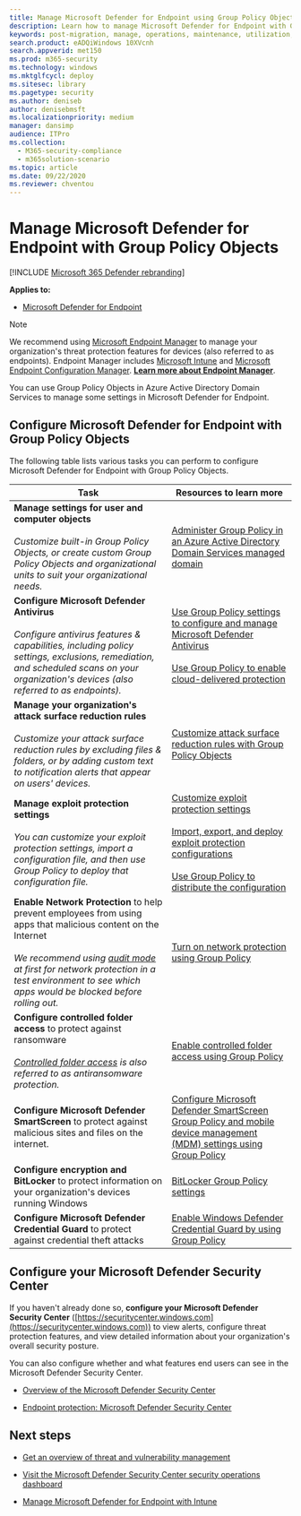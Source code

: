 ```yaml
---
title: Manage Microsoft Defender for Endpoint using Group Policy Objects
description: Learn how to manage Microsoft Defender for Endpoint with Group Policy Objects
keywords: post-migration, manage, operations, maintenance, utilization, PowerShell, windows defender advanced threat protection, atp, edr
search.product: eADQiWindows 10XVcnh
search.appverid: met150
ms.prod: m365-security
ms.technology: windows
ms.mktglfcycl: deploy
ms.sitesec: library
ms.pagetype: security
ms.author: deniseb
author: denisebmsft
ms.localizationpriority: medium
manager: dansimp
audience: ITPro
ms.collection: 
  - M365-security-compliance
  - m365solution-scenario
ms.topic: article
ms.date: 09/22/2020
ms.reviewer: chventou
---
```


# Manage Microsoft Defender for Endpoint with Group Policy Objects

[!INCLUDE [Microsoft 365 Defender rebranding](../../includes/microsoft-defender.md)]


**Applies to:**
- [Microsoft Defender for Endpoint](https://go.microsoft.com/fwlink/p/?linkid=2146631)

> [!NOTE]
> We recommend using [Microsoft Endpoint Manager](https://docs.microsoft.com/mem) to manage your organization's threat protection features for devices (also referred to as endpoints). Endpoint Manager includes [Microsoft Intune](https://docs.microsoft.com/mem/intune/fundamentals/what-is-intune) and [Microsoft Endpoint Configuration Manager](https://docs.microsoft.com/mem/configmgr/core/understand/introduction). **[Learn more about Endpoint Manager](https://docs.microsoft.com/mem/endpoint-manager-overview)**. 

You can use Group Policy Objects in Azure Active Directory Domain Services to manage some settings in Microsoft Defender for Endpoint.

## Configure Microsoft Defender for Endpoint with Group Policy Objects

The following table lists various tasks you can perform to configure Microsoft Defender for Endpoint with Group Policy Objects.

|Task  |Resources to learn more  |
|---------|---------|
|**Manage settings for user and computer objects** <br/><br/>*Customize built-in Group Policy Objects, or create custom Group Policy Objects and organizational units to suit your organizational needs.*     |[Administer Group Policy in an Azure Active Directory Domain Services managed domain](https://docs.microsoft.com/azure/active-directory-domain-services/manage-group-policy)   |
|**Configure Microsoft Defender Antivirus** <br/><br/>*Configure antivirus features & capabilities, including policy settings, exclusions, remediation, and scheduled scans on your organization's devices (also referred to as endpoints).*   |[Use Group Policy settings to configure and manage Microsoft Defender Antivirus](https://docs.microsoft.com/windows/security/threat-protection/microsoft-defender-antivirus/use-group-policy-microsoft-defender-antivirus) <br/><br/>[Use Group Policy to enable cloud-delivered protection](https://docs.microsoft.com/windows/security/threat-protection/microsoft-defender-antivirus/enable-cloud-protection-microsoft-defender-antivirus#use-group-policy-to-enable-cloud-delivered-protection)      |
|**Manage your organization's attack surface reduction rules** <br/><br/>*Customize your attack surface reduction rules by excluding files & folders, or by adding custom text to notification alerts that appear on users' devices.* |[Customize attack surface reduction rules with Group Policy Objects](https://docs.microsoft.com/windows/security/threat-protection/microsoft-defender-atp/customize-attack-surface-reduction#use-group-policy-to-exclude-files-and-folders) |
|**Manage exploit protection settings**<br/><br/>*You can customize your exploit protection settings, import a configuration file, and then use Group Policy to deploy that configuration file.*  |[Customize exploit protection settings](https://docs.microsoft.com/windows/security/threat-protection/microsoft-defender-atp/customize-exploit-protection) <br/><br/>[Import, export, and deploy exploit protection configurations](https://docs.microsoft.com/windows/security/threat-protection/microsoft-defender-atp/import-export-exploit-protection-emet-xml)<br/><br/>[Use Group Policy to distribute the configuration](https://docs.microsoft.com/windows/security/threat-protection/microsoft-defender-atp/import-export-exploit-protection-emet-xml#use-group-policy-to-distribute-the-configuration)  |
|**Enable Network Protection** to help prevent employees from using apps that malicious content on the Internet <br/><br/>*We recommend using [audit mode](https://docs.microsoft.com/windows/security/threat-protection/microsoft-defender-atp/evaluate-network-protection) at first for network protection in a test environment to see which apps would be blocked before rolling out.* |[Turn on network protection using Group Policy](https://docs.microsoft.com/windows/security/threat-protection/microsoft-defender-atp/enable-network-protection#group-policy)  |
|**Configure controlled folder access** to protect against ransomware <br/><br/>*[Controlled folder access](https://docs.microsoft.com/windows/security/threat-protection/microsoft-defender-atp/controlled-folders) is also referred to as antiransomware protection.*  |[Enable controlled folder access using Group Policy](https://docs.microsoft.com/windows/security/threat-protection/microsoft-defender-atp/enable-controlled-folders#group-policy) |
|**Configure Microsoft Defender SmartScreen** to protect against malicious sites and files on the internet.  |[Configure Microsoft Defender SmartScreen Group Policy and mobile device management (MDM) settings using Group Policy](https://docs.microsoft.com/windows/security/threat-protection/microsoft-defender-smartscreen/microsoft-defender-smartscreen-available-settings#group-policy-settings)  |
|**Configure encryption and BitLocker** to protect information on your organization's devices running Windows |[BitLocker Group Policy settings](https://docs.microsoft.com/windows/security/information-protection/bitlocker/bitlocker-group-policy-settings) |
|**Configure Microsoft Defender Credential Guard** to protect against credential theft attacks |[Enable Windows Defender Credential Guard by using Group Policy](https://docs.microsoft.com/windows/security/identity-protection/credential-guard/credential-guard-manage#enable-windows-defender-credential-guard-by-using-group-policy) |

## Configure your Microsoft Defender Security Center

If you haven't already done so, **configure your Microsoft Defender Security Center** ([https://securitycenter.windows.com](https://securitycenter.windows.com)) to view alerts, configure threat protection features, and view detailed information about your organization's overall security posture. 

You can also configure whether and what features end users can see in the Microsoft Defender Security Center.

- [Overview of the Microsoft Defender Security Center](https://docs.microsoft.com/windows/security/threat-protection/microsoft-defender-atp/use)

- [Endpoint protection: Microsoft Defender Security Center](https://docs.microsoft.com/mem/intune/protect/endpoint-protection-windows-10#microsoft-defender-security-center)

## Next steps

- [Get an overview of threat and vulnerability management](https://docs.microsoft.com/windows/security/threat-protection/microsoft-defender-atp/next-gen-threat-and-vuln-mgt)

- [Visit the Microsoft Defender Security Center security operations dashboard](https://docs.microsoft.com/windows/security/threat-protection/microsoft-defender-atp/security-operations-dashboard)

- [Manage Microsoft Defender for Endpoint with Intune](manage-atp-post-migration-intune.md)
